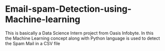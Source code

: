 # Email-spam-Detection-using-Machine-learning
 This is basically a Data Science Intern project from Oasis Infobyte. In this the Machine Learning concept along with Python language is used to detect the Spam Mail in a CSV file
